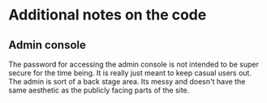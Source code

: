 # Additional notes on the code


## Admin console

The password for accessing the admin console is not intended to be super secure for the time being. It is really just meant to keep casual users out. The admin is sort of a back stage area. Its messy and doesn't have the same aesthetic as the publicly facing parts of the site.